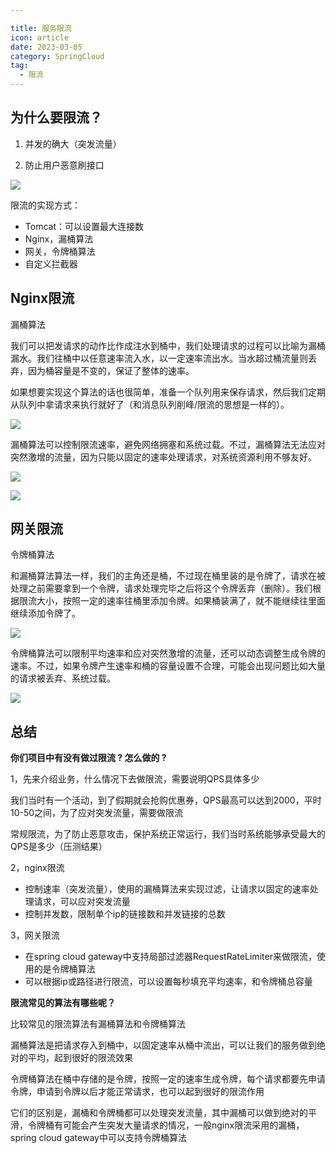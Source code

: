 ```yaml
---

title: 服务限流
icon: article
date: 2023-03-05
category: SpringCloud
tag:
  - 限流
---
```


## 为什么要限流？

1. 并发的确大（突发流量）

2. 防止用户恶意刷接口

![](./images.assets/20240304152149.png)

限流的实现方式：

- Tomcat：可以设置最大连接数
- Nginx，漏桶算法
- 网关，令牌桶算法
- 自定义拦截器



## Nginx限流

漏桶算法

我们可以把发请求的动作比作成注水到桶中，我们处理请求的过程可以比喻为漏桶漏水。我们往桶中以任意速率流入水，以一定速率流出水。当水超过桶流量则丢弃，因为桶容量是不变的，保证了整体的速率。

如果想要实现这个算法的话也很简单，准备一个队列用来保存请求，然后我们定期从队列中拿请求来执行就好了（和消息队列削峰/限流的思想是一样的）。

![](./images.assets/20240304152659.png)

漏桶算法可以控制限流速率，避免网络拥塞和系统过载。不过，漏桶算法无法应对突然激增的流量，因为只能以固定的速率处理请求，对系统资源利用不够友好。

![](./images.assets/20240304152817.png)

![](./images.assets/20240304152852.png)

## 网关限流

令牌桶算法

和漏桶算法算法一样，我们的主角还是桶，不过现在桶里装的是令牌了，请求在被处理之前需要拿到一个令牌，请求处理完毕之后将这个令牌丢弃（删除）。我们根据限流大小，按照一定的速率往桶里添加令牌。如果桶装满了，就不能继续往里面继续添加令牌了。

![](./images.assets/20240304154245.png)

令牌桶算法可以限制平均速率和应对突然激增的流量，还可以动态调整生成令牌的速率。不过，如果令牌产生速率和桶的容量设置不合理，可能会出现问题比如大量的请求被丢弃、系统过载。

![](2023-03-05-服务限流.assets/20240304154406.png)



## 总结

**你们项目中有没有做过限流 ? 怎么做的 ?**

1，先来介绍业务，什么情况下去做限流，需要说明QPS具体多少

我们当时有一个活动，到了假期就会抢购优惠券，QPS最高可以达到2000，平时10-50之间，为了应对突发流量，需要做限流

常规限流，为了防止恶意攻击，保护系统正常运行，我们当时系统能够承受最大的QPS是多少（压测结果）

2，nginx限流

- 控制速率（突发流量），使用的漏桶算法来实现过滤，让请求以固定的速率处理请求，可以应对突发流量
- 控制并发数，限制单个ip的链接数和并发链接的总数

3，网关限流

- 在spring cloud gateway中支持局部过滤器RequestRateLimiter来做限流，使用的是令牌桶算法
- 可以根据ip或路径进行限流，可以设置每秒填充平均速率，和令牌桶总容量

**限流常见的算法有哪些呢？**

比较常见的限流算法有漏桶算法和令牌桶算法

漏桶算法是把请求存入到桶中，以固定速率从桶中流出，可以让我们的服务做到绝对的平均，起到很好的限流效果

令牌桶算法在桶中存储的是令牌，按照一定的速率生成令牌，每个请求都要先申请令牌，申请到令牌以后才能正常请求，也可以起到很好的限流作用

它们的区别是，漏桶和令牌桶都可以处理突发流量，其中漏桶可以做到绝对的平滑，令牌桶有可能会产生突发大量请求的情况，一般nginx限流采用的漏桶，spring cloud gateway中可以支持令牌桶算法
